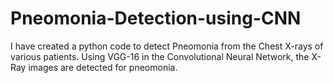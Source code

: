# Pneomonia-Detection-using-CNN
I have created a python code to detect Pneomonia from the Chest X-rays of various patients. Using VGG-16 in the Convolutional Neural Network, the X-Ray images are detected for pneomonia.
